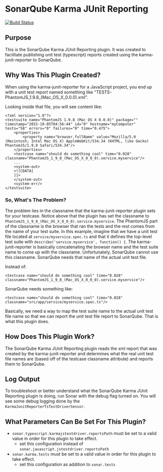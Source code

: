 SonarQube Karma JUnit Reporting
================

[![Build Status](https://travis-ci.com/hrcornejo/sonar-karma-test-report-plugin.svg?branch=master)](https://travis-ci.com/hrcornejo/sonar-karma-test-report-plugin)

## Purpose

This is the SonarQube Karma JUnit Reporting plugin. It was created to facilitate publishing unit test 
(typescript) reports created using the karma-junit-reporter to SonarQube.

## Why Was This Plugin Created?

When using the karma-junit-reporter for a JavaScript project, you end up with a unit test report
named something like "TESTS-PhantomJS_1.9.8_(Mac_OS_X_0.0.0).xml".

Looking inside that file, you will see content like:

    <?xml version="1.0"?>
    <testsuite name="PhantomJS 1.9.8 (Mac OS X 0.0.0)" package="" timestamp="2015-10-05T04:56:44" id="0" hostname="myComputer" tests="58" errors="0" failures="0" time="0.475">
        <properties>
            <property name="browser.fullName" value="Mozilla/5.0 (Macintosh; Intel Mac OS X) AppleWebKit/534.34 (KHTML, like Gecko) PhantomJS/1.9.8 Safari/534.34"/>
        </properties>
        <testcase name="should do something cool" time="0.028" classname="PhantomJS_1_9_8_(Mac_OS_X_0_0_0).service.myservice"/>
        ...
        <system-out>
        <![CDATA[
        ]]>
        </system-out>
        <system-err/>
    </testsuite>

### So, What's The Problem? 

The problem lies in the classname that the karma-junit-reporter plugin sets for your 
testcase. Notice above that the plugin has set the classname to `PhantomJS_1_9_8_(Mac_OS_X_0_0_0).service.myservice`. 
The PhantomJS part of the classname is the browser that ran the tests and the rest comes from the name of your test 
suite. In this example, imagine that we have a unit test file located at `service/myservice.spec.ts` and that it defines
the top-level test suite with `describe('service.myservice', function() {`. The karma-junit-reporter is basically 
concatenating the browser name and the test suite name to come up with the classname. Unfortunately, SonarQube cannot 
use this classname. SonarQube needs that name of the actual unit test file.

Instead of:
    
    <testcase name="should do something cool" time="0.028" classname="PhantomJS_1_9_8_(Mac_OS_X_0_0_0).service.myservice"/>
    
SonarQube needs something like:

    <testcase name="should do something cool" time="0.028" classname="src/app/service/myservice.spec.ts"/>

Basically, we need a way to map the test suite name to the actual unit test file name so that we can report
the unit test file report to SonarQube. That is what this plugin does.

## How Does This Plugin Work?

The SonarQube Karma JUnit Reporting plugin reads the xml report that was created by the karma-junit-reporter
and determines what the real unit test file names are (based off of the testcase classname attribute) and reports 
them to SonarQube.

## Log Output

To troubleshoot or better understand what the SonarQube Karma JUnit Reporting plugin is doing, run Sonar with the debug
flag turned on. You will see some debug logging done by the `KarmaJunitReporterTsTestDriverSensor`.

## What Parameters Can Be Set For This Plugin?

* `sonar.typescript.karmajstestdriver.reportsPath` must be set to a valid value in order for this plugin to take effect.
    * set this configuration instead of `sonar.javascript.jstestdriver.reportsPath`  
* `sonar.karma.tests` must be set to a valid value in order for this plugin to take effect.
    * set this configuration as addition to `sonar.tests`
